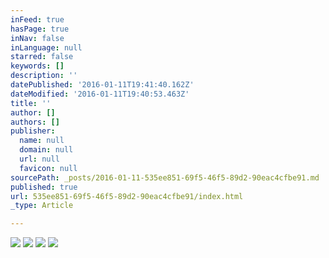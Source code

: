 ```yaml
---
inFeed: true
hasPage: true
inNav: false
inLanguage: null
starred: false
keywords: []
description: ''
datePublished: '2016-01-11T19:41:40.162Z'
dateModified: '2016-01-11T19:40:53.463Z'
title: ''
author: []
authors: []
publisher:
  name: null
  domain: null
  url: null
  favicon: null
sourcePath: _posts/2016-01-11-535ee851-69f5-46f5-89d2-90eac4cfbe91.md
published: true
url: 535ee851-69f5-46f5-89d2-90eac4cfbe91/index.html
_type: Article

---
```

![](https://the-grid-user-content.s3-us-west-2.amazonaws.com/6cfb8aee-0f41-4cc0-b880-e4152d831ea6.jpg)
![](https://the-grid-user-content.s3-us-west-2.amazonaws.com/15ef63a8-0a2c-4ccc-b303-2ccd4b085d38.jpg)
![](https://the-grid-user-content.s3-us-west-2.amazonaws.com/96e29be2-cbc7-4f7e-b7b3-280a8e1eb649.JPG)
![](https://the-grid-user-content.s3-us-west-2.amazonaws.com/e021cdd2-83ab-465b-968e-a5e096f02168.jpg)